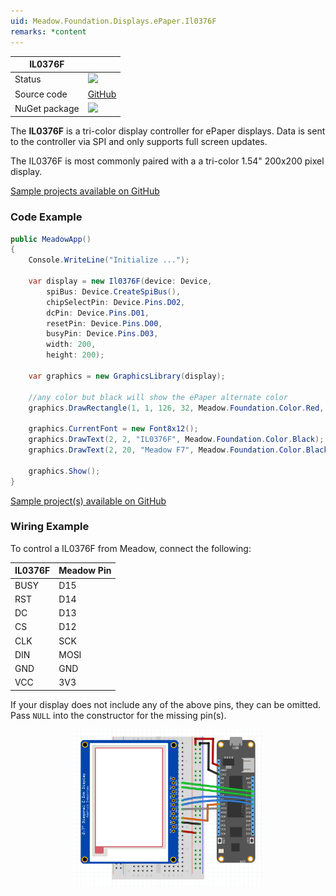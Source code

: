 ```yaml
---
uid: Meadow.Foundation.Displays.ePaper.Il0376F
remarks: *content
---
```


| IL0376F | |
|--------|--------|
| Status | <img src="https://img.shields.io/badge/Working-brightgreen"/> |
| Source code | [GitHub](https://github.com/WildernessLabs/Meadow.Foundation/tree/master/Source/Meadow.Foundation.Peripherals/Displays.ePaper.IL0376F) |
| NuGet package | <a href="https://www.nuget.org/packages/Meadow.Foundation.Displays.ePaper.IL0376F/" target="_blank"><img src="https://img.shields.io/nuget/v/Meadow.Foundation.Displays.ePaper.IL0376F.svg?label=Meadow.Foundation.Displays.ePaper.IL0376F" /></a> |

The **IL0376F** is a tri-color display controller for ePaper displays. Data is sent to the controller via SPI and only supports full screen updates.

The IL0376F is most commonly paired with a a tri-color 1.54" 200x200 pixel display.

[Sample projects available on GitHub](https://github.com/WildernessLabs/Meadow.Foundation/tree/master/Source/Meadow.Foundation.Peripherals/Displays.ePaper/Samples)

### Code Example

```csharp
public MeadowApp()
{
    Console.WriteLine("Initialize ...");
 
    var display = new Il0376F(device: Device,
        spiBus: Device.CreateSpiBus(),
        chipSelectPin: Device.Pins.D02,
        dcPin: Device.Pins.D01,
        resetPin: Device.Pins.D00,
        busyPin: Device.Pins.D03,
        width: 200,
        height: 200);

    var graphics = new GraphicsLibrary(display);

    //any color but black will show the ePaper alternate color 
    graphics.DrawRectangle(1, 1, 126, 32, Meadow.Foundation.Color.Red, false);

    graphics.CurrentFont = new Font8x12();
    graphics.DrawText(2, 2, "IL0376F", Meadow.Foundation.Color.Black);
    graphics.DrawText(2, 20, "Meadow F7", Meadow.Foundation.Color.Black);

    graphics.Show();
}

```

[Sample project(s) available on GitHub](https://github.com/WildernessLabs/Meadow.Foundation/tree/master/Source/Meadow.Foundation.Peripherals/Displays.ePaper.IL0376F/Samples/Displays.ePaper.IL0376F_Sample)

### Wiring Example

 To control a IL0376F from Meadow, connect the following:

| IL0376F | Meadow Pin |
|---------|------------|
| BUSY    | D15        |
| RST     | D14        |
| DC      | D13        |
| CS      | D12        |
| CLK     | SCK        |
| DIN     | MOSI       |
| GND     | GND        |
| VCC     | 3V3        |

If your display does not include any of the above pins, they can be omitted. Pass `NULL` into the constructor for the missing pin(s).

<img src="../../API_Assets/Meadow.Foundation.Displays.ePaper.IL0373/ePaper_Fritzing.png" 
    style="width: 60%; display: block; margin-left: auto; margin-right: auto;" />

